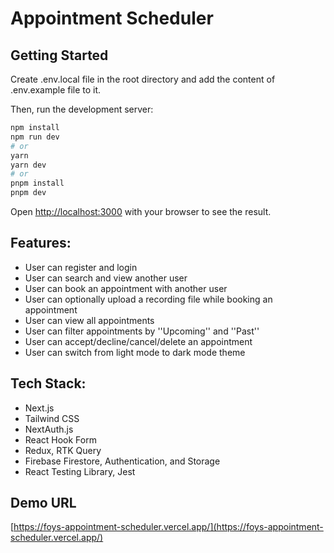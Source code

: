 # Appointment Scheduler

## Getting Started

Create .env.local file in the root directory and add the content of .env.example file to it.

Then, run the development server:

```bash
npm install
npm run dev
# or
yarn
yarn dev
# or
pnpm install
pnpm dev
```

Open [http://localhost:3000](http://localhost:3000) with your browser to see the result.

## Features:

- User can register and login
- User can search and view another user
- User can book an appointment with another user
- User can optionally upload a recording file while booking an appointment
- User can view all appointments
- User can filter appointments by ''Upcoming'' and ''Past''
- User can accept/decline/cancel/delete an appointment
- User can switch from light mode to dark mode theme

## Tech Stack:

- Next.js
- Tailwind CSS
- NextAuth.js
- React Hook Form
- Redux, RTK Query
- Firebase Firestore, Authentication, and Storage
- React Testing Library, Jest

## Demo URL

[https://foys-appointment-scheduler.vercel.app/](https://foys-appointment-scheduler.vercel.app/)
